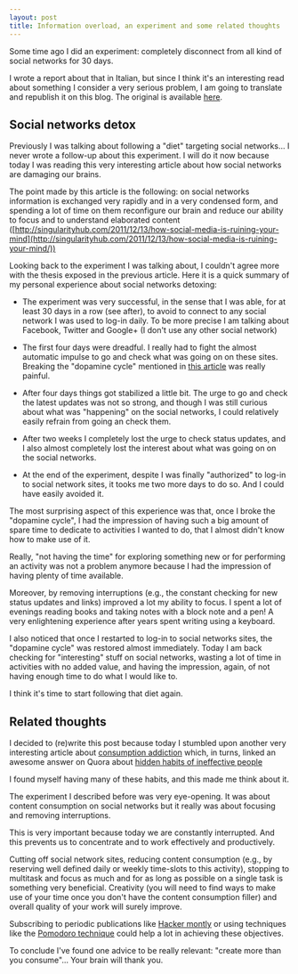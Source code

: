 ```yaml
---
layout: post
title: Information overload, an experiment and some related thoughts
---
```


 Some time ago I did an experiment: completely disconnect from all kind of social networks for 30 days. 

I wrote a report about that in Italian, but since I think it's an interesting read about something I consider a very serious problem, I am going to translate and republish it on this blog. The original is available [here](http://bonifacemillian.tumblr.com/post/14418713592/social-networks-detox-was-dieta).

Social networks detox
---------------------

Previously I was talking about following a "diet" targeting social networks... I never wrote a follow-up about this experiment. I will do it now because today I was reading this very interesting article about how social networks are damaging our brains.

The point made by this article is the following: on social networks information is exchanged very rapidly and in a very condensed form, and spending a lot of time on them reconfigure our brain and reduce our ability to focus and to understand elaborated content ([http://singularityhub.com/2011/12/13/how-social-media-is-ruining-your-mind](http://singularityhub.com/2011/12/13/how-social-media-is-ruining-your-mind/))

Looking back to the experiment I was talking about, I couldn't agree more with the thesis exposed in the previous article. Here it is a quick summary of my personal experience about social networks detoxing:

* The experiment was very successful, in the sense that I was able, for at least 30 days in a row (see after), to avoid to connect to any social network I was used to log-in daily. To be more precise I am talking about Facebook, Twitter and Google+ (I don't use any other social network)

* The first four days were dreadful. I really had to fight the almost automatic impulse to go and check what was going on on these sites. Breaking the "dopamine cycle" mentioned in [this article](http://www.simplyzesty.com/technology/the-science-behind-your-internet-addiction/) was really painful.

* After four days things got stabilized a little bit. The urge to go and check the latest updates was not so strong, and though I was still curious about what was "happening" on the social networks, I could relatively easily refrain from going an check them.

* After two weeks I completely lost the urge to check status updates, and I also almost completely lost the interest about what was going on on the social networks.

* At the end of the experiment, despite I was finally "authorized" to log-in to social network sites, it tooks me two more days to do so. And I could have easily avoided it.

The most surprising aspect of this experience was that, once I broke the "dopamine cycle", I had the impression of having such a big amount of spare time to dedicate to activities I wanted to do, that I almost didn't know how to make use of it.

Really, "not having the time" for exploring something new or for performing an activity was not a problem anymore because I had the impression of having plenty of time available.

Moreover, by removing interruptions (e.g., the constant checking for new status updates and links) improved a lot my ability to focus. I spent a lot of evenings reading books and taking notes with a block note and a pen! A very enlightening experience after years spent writing using a keyboard.

I also noticed that once I restarted to log-in to social networks sites, the "dopamine cycle" was restored almost immediately. Today I am back checking for "interesting" stuff on social networks, wasting a lot of time in activities with no added value, and having the impression, again, of not having enough time to do what I would like to.

I think it's time to start following that diet again.

Related thoughts
----------------

I decided to (re)write this post because today I stumbled upon another very interesting article about [consumption addiction](http://phuu.net/2012/03/28/consumption-addiction.html) which, in turns, linked an awesome answer on Quora about [hidden habits of ineffective people](http://www.quora.com/Chris-Wake/Posts/Hidden-habits-of-ineffective-people)

I found myself having many of these habits, and this made me think about it.

The experiment I described before was very eye-opening. It was about content consumption on social networks but it really was about focusing and removing interruptions.

This is very important because today we are constantly interrupted. And this prevents us to concentrate and to work effectively and productively.

Cutting off social network sites, reducing content consumption (e.g., by reserving well defined daily or weekly time-slots to this activity), stopping to multitask and focus as much and for as long as possible on a single task is something very beneficial. Creativity (you will need to find ways to make use of your time once you don't have the content consumption filler) and overall quality of your work will surely improve.

Subscribing to periodic publications like [Hacker montly](http://hackermonthly.com/) or using techniques like the [Pomodoro technique](http://www.pomodorotechnique.com/) could help a lot in achieving these objectives. 

To conclude I've found one advice to be really relevant: "create more than you consume"... Your brain will thank you.
